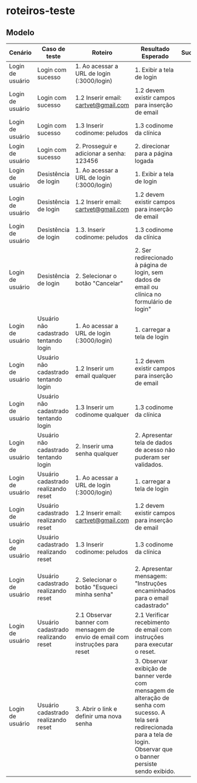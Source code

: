 # roteiros-teste

## Modelo

|Cenário|Caso de teste|Roteiro|Resultado Esperado|Sucesso|
|---|---|---|---|---|
|Login de usuário|Login com sucesso|1. Ao acessar a URL de login (<host>:3000/login)|1. Exibir a tela de login||
|Login de usuário|Login com sucesso|1.2 Inserir email: cartvet@gmail.com|1.2 devem existir campos para inserção de email||
|Login de usuário|Login com sucesso|1.3 Inserir codinome: peludos|1.3 codinome da clínica||
|Login de usuário|Login com sucesso|2. Prosseguir e adicionar a senha: 123456|2. direcionar para a página logada||
|Login de usuário|Desistência de login|1. Ao acessar a URL de login (<host>:3000/login)|1. Exibir a tela de login|||
|Login de usuário|Desistência de login|1.2 Inserir email: cartvet@gmail.com|1.2 devem existir campos para inserção de email||
|Login de usuário|Desistência de login|1.3. Inserir codinome: peludos|1.3 codinome da clínica||
|Login de usuário|Desistência de login|2. Selecionar o botão "Cancelar"|2. Ser redirecionado à página de login, sem dados de email ou clínica no formulário de login"||
|Login de usuário|Usuário não cadastrado tentando login|1. Ao acessar a URL de login (<host>:3000/login)|1. carregar a tela de login||
|Login de usuário|Usuário não cadastrado tentando login|1.2 Inserir um email qualquer|1.2 devem existir campos para inserção de email||
|Login de usuário|Usuário não cadastrado tentando login|1.3 Inserir um codinome qualquer|1.3 codinome da clínica||
|Login de usuário|Usuário não cadastrado tentando login|2. Inserir uma senha qualquer|2. Apresentar tela de dados de acesso não puderam ser validados.||
|Login de usuário|Usuário cadastrado realizando reset|1. Ao acessar a URL de login (<host>:3000/login)|1. carregar a tela de login|||
|Login de usuário|Usuário cadastrado realizando reset|1.2 Inserir email: cartvet@gmail.com|1.2 devem existir campos para inserção de email||
|Login de usuário|Usuário cadastrado realizando reset|1.3 Inserir codinome: peludos|1.3 codinome da clínica||
|Login de usuário|Usuário cadastrado realizando reset|2. Selecionar o botão "Esqueci minha senha"|2. Apresentar mensagem: "Instruções encaminhados para o email cadastrado"||
|Login de usuário|Usuário cadastrado realizando reset|2.1 Observar banner com mensagem de envio de email com instruções para reset|2.1 Verificar recebimento de email com instruções para executar o reset.||
|Login de usuário|Usuário cadastrado realizando reset|3. Abrir o link e definir uma nova senha|3. Observar exibição de banner verde com mensagem de alteração de senha com sucesso. A tela será redirecionada para a tela de login. Observar que o banner persiste sendo exibido.||
